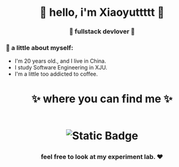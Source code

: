<h1 align="center"> 🤩 hello, i'm Xiaoyuttttt 🤩 </h1>
<h3 align="center">🚀 fullstack devlover 🚀</h3>


### 👧 a little about myself:
- I'm 20 years old., and I live in China.
- I study Software Engineering in XJU.
- I'm a little too addicted to coffee.

<h1 align="center">
✨ where you can find me ✨
  
  <p align="center"><br/>
    <img alt="Static Badge" src="https://img.shields.io/badge/ins-xiaoyut-%23FF0069?logo=instagram&logoSize=%23FF0069&link=https%3A%2F%2Fwww.instagram.com%2Fxiaoyu.113">
</p>
</h1>

<h3 align="center"><strong> feel free to look at my experiment lab. ❤ </strong> </h3>
